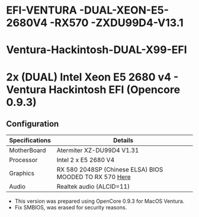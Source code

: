 # EFI-VENTURA    -DUAL-XEON-E5-2680V4   -RX570     -ZXDU99D4-V13.1


# Ventura-Hackintosh-DUAL-X99-EFI

# 2x (DUAL) Intel Xeon E5 2680 v4 - Ventura Hackintosh EFI (Opencore 0.9.3)
## Configuration

| Specifications | Details                                                  |
| ------------------- | ------------------------------------------- |
| MotherBoard     | Atermiter XZ-DU99D4 V1.31     					|
| Processor           | Intel 2 x E5 2680 V4   		    |
| Graphics | RX 580 2048SP (Chinese ELSA) BIOS MOODED TO RX 570  [Here](https://github.com/jwagnervaz/ELSA-RX-580-SP-BIOS-MOD)           |
| Audio          | Realtek audio (ALCID=11)            |

- This version was prepared using OpenCore 0.9.3 for MacOS Ventura.
- Fix SMBIOS, was erased for security reasons.
